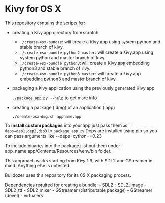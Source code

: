 Kivy for OS X
=============

This repository contains the scripts for:

- creating a Kivy.app directory from scratch 

    - `./create-osx-bundle`: will create a Kivy.app using system python and stable branch of kivy.
    - `./create-osx-bundle python2 master`: will create a Kivy.app using system python and master branch of kivy.
    - `./create-osx-bundle python3`: will create a Kivy.app embedding python3 and stable branch of kivy.
    - `./create-osx-bundle python3 master`: will create a Kivy.app embedding python3 and master branch of kivy.
    
- packaging a Kivy application using the previously generated Kivy.app

    `./package_app.py --help` to get more info

- creating a package (.dmg) of an application (.app)

    `./create-osx-dmg.sh appname.app`

To **install custom packages** into your app just pass them as `--deps=dep1,dep2,dep3` to `package_app.py`
Deps are installed using pip so you can pass arguments like --deps=cython==0.23

To include binaries into the package just put them under app_name.app/Contents/Resources/venv/bin folder. 

This approach works starting from Kivy 1.9, with SDL2 and GStreamer in mind.
Anything else is untested.

Buildozer uses this repository for its OS X packaging process.

Dependencies required for creating a bundle:
    - SDL2
    - SDL2_image
    - SDL2_ttf
    - SDL2_mixer
    - GStreamer (distributable package)
    - GStreamer (devel)
    - virtualenv
